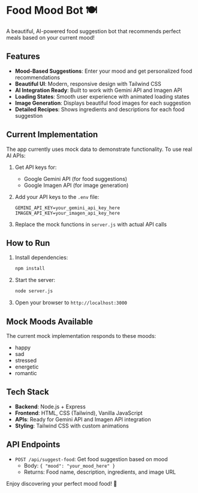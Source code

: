 # Food Mood Bot 🍽️

A beautiful, AI-powered food suggestion bot that recommends perfect meals based on your current mood!

## Features

- **Mood-Based Suggestions**: Enter your mood and get personalized food recommendations
- **Beautiful UI**: Modern, responsive design with Tailwind CSS
- **AI Integration Ready**: Built to work with Gemini API and Imagen API
- **Loading States**: Smooth user experience with animated loading states
- **Image Generation**: Displays beautiful food images for each suggestion
- **Detailed Recipes**: Shows ingredients and descriptions for each food suggestion

## Current Implementation

The app currently uses mock data to demonstrate functionality. To use real AI APIs:

1. Get API keys for:
   - Google Gemini API (for food suggestions)
   - Google Imagen API (for image generation)

2. Add your API keys to the `.env` file:
   ```
   GEMINI_API_KEY=your_gemini_api_key_here
   IMAGEN_API_KEY=your_imagen_api_key_here
   ```

3. Replace the mock functions in `server.js` with actual API calls

## How to Run

1. Install dependencies:
   ```bash
   npm install
   ```

2. Start the server:
   ```bash
   node server.js
   ```

3. Open your browser to `http://localhost:3000`

## Mock Moods Available

The current mock implementation responds to these moods:
- happy
- sad
- stressed
- energetic
- romantic

## Tech Stack

- **Backend**: Node.js + Express
- **Frontend**: HTML, CSS (Tailwind), Vanilla JavaScript
- **APIs**: Ready for Gemini API and Imagen API integration
- **Styling**: Tailwind CSS with custom animations

## API Endpoints

- `POST /api/suggest-food`: Get food suggestion based on mood
  - Body: `{ "mood": "your_mood_here" }`
  - Returns: Food name, description, ingredients, and image URL

Enjoy discovering your perfect mood food! 🎉